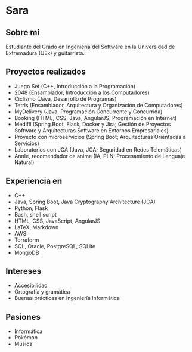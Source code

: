 # Sara

## Sobre mí

Estudiante del Grado en Ingeniería del Software en la Universidad de Extremadura (UEx) y guitarrista.

## Proyectos realizados

- Juego Set (C++, Introducción a la Programación)
- 2048 (Ensamblador, Introducción a los Computadores)
- Ciclismo (Java, Desarrollo de Programas)
- Tetris (Ensamblador, Arquitectura y Organización de Computadores)
- MyDelivery (Java, Programación Concurrente y Concurrida)
- Booking (HTML, CSS, Java, AngularJS; Programación en Internet)
- Mediflí (Spring Boot, Flask, Docker y Jira; Gestión de Proyectos Software y Arquitecturas Software en Entornos Empresariales)
- Proyecto con microservicios (Spring Boot; Arquitecturas Orientadas a Servicios)
- Laboratorios con JCA (Java, JCA; Seguridad en Redes Telemáticas)
- AnnIe, recomendador de anime (IA, PLN; Procesamiento de Lenguaje Natural)

## Experiencia en 

- C++
- Java, Spring Boot, Java Cryptography Architecture (JCA)
- Python, Flask
- Bash, shell script
- HTML, CSS, JavaScript, AngularJS
- LaTeX, Markdown
- AWS
- Terraform
- SQL, Oracle, PostgreSQL, SQLite
- MongoDB

## Intereses

- Accesibilidad
- Ortografía y gramática
- Buenas prácticas en Ingeniería Informática

## Pasiones

- Informática
- Pokémon
- Música
